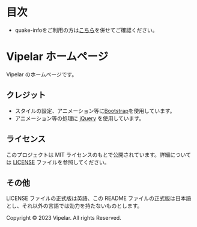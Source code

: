 # 目次
- quake-infoをご利用の方は[こちら](quake-info.md)を併せてご確認ください。

# Vipelar ホームページ

Vipelar のホームページです。

## クレジット

- スタイルの設定、アニメーション等に[Bootstrap](https://getbootstrap.jp/)を使用しています。
- アニメーション等の処理に [jQuery](https://jquery.com/) を使用しています。

## ライセンス

このプロジェクトは MIT ライセンスのもとで公開されています。詳細については [LICENSE](LICENSE) ファイルを参照してください。

## その他

LICENSE ファイルの正式版は英語、この README ファイルの正式版は日本語とし、それ以外の言語では効力を持たないものとします。

Copyright &copy; 2023 Vipelar. All rights Reserved.